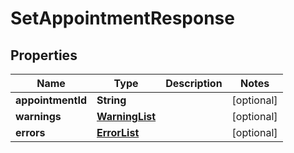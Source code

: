 # SetAppointmentResponse

## Properties
Name | Type | Description | Notes
------------ | ------------- | ------------- | -------------
**appointmentId** | **String** |  |  [optional]
**warnings** | [**WarningList**](WarningList.md) |  |  [optional]
**errors** | [**ErrorList**](ErrorList.md) |  |  [optional]
